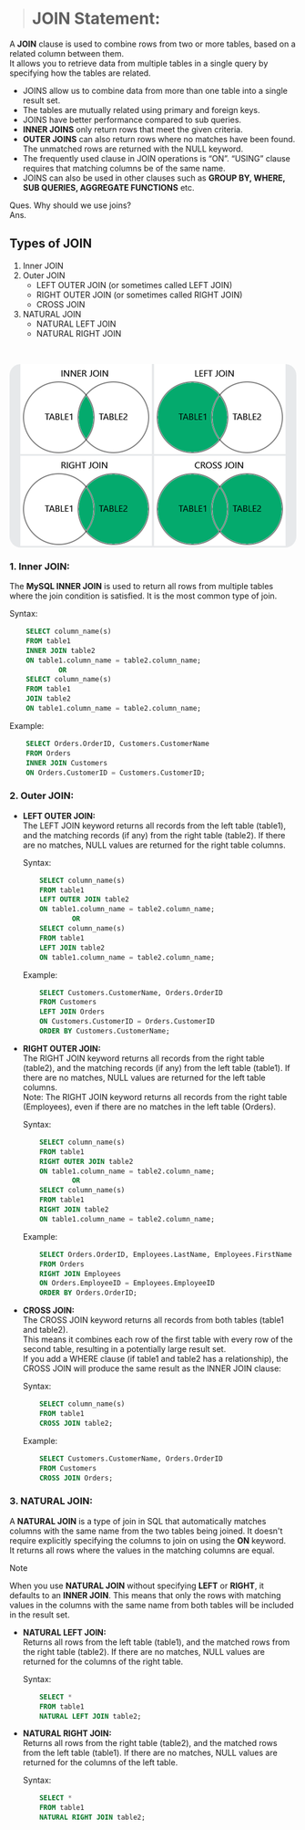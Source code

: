 > # JOIN Statement:

A **JOIN** clause is used to combine rows from two or more tables, based on a related column between them. \
It allows you to retrieve data from multiple tables in a single query by specifying how the tables are related.

- JOINS allow us to combine data from more than one table into a single result set.
- The tables are mutually related using primary and foreign keys.
- JOINS have better performance compared to sub queries.
- **INNER JOINS** only return rows that meet the given criteria.
- **OUTER JOINS** can also return rows where no matches have been found. The unmatched rows are returned with the NULL keyword.
- The frequently used clause in JOIN operations is “ON”. “USING” clause requires that matching columns be of the same name.
- JOINS can also be used in other clauses such as **GROUP BY, WHERE, SUB QUERIES, AGGREGATE FUNCTIONS** etc.

Ques. Why should we use joins? \
Ans. 

## Types of JOIN
 1. Inner JOIN
 2. Outer JOIN
    - LEFT OUTER JOIN (or sometimes called LEFT JOIN)
    - RIGHT OUTER JOIN (or sometimes called RIGHT JOIN)
    - CROSS JOIN
 3. NATURAL JOIN
    - NATURAL LEFT JOIN
    - NATURAL RIGHT JOIN

<br>

<center style="background: #E7E9EB; border-radius: 20px;">

![Joins](./img_inner_join.png)
![Joins](./img_left_join.png)
![Joins](./img_right_join.png)
![Joins](./img_cross_join.png)

</center>

 
### 1.  Inner JOIN: 
The **MySQL INNER JOIN** is used to return all rows from multiple tables where the join condition is satisfied. It is the most common type of join.

Syntax:
```sql
    SELECT column_name(s)
    FROM table1
    INNER JOIN table2
    ON table1.column_name = table2.column_name;
            OR
    SELECT column_name(s)
    FROM table1
    JOIN table2
    ON table1.column_name = table2.column_name;
```

Example:
```sql
    SELECT Orders.OrderID, Customers.CustomerName
    FROM Orders
    INNER JOIN Customers 
    ON Orders.CustomerID = Customers.CustomerID;
```

### 2. Outer JOIN: 
  - **LEFT OUTER JOIN:** \
    The LEFT JOIN keyword returns all records from the left table (table1), and the matching records (if any) from the right table (table2).
    If there are no matches, NULL values are returned for the right table columns.

    Syntax:
    ```sql
        SELECT column_name(s)
        FROM table1
        LEFT OUTER JOIN table2
        ON table1.column_name = table2.column_name;
                OR
        SELECT column_name(s)
        FROM table1
        LEFT JOIN table2
        ON table1.column_name = table2.column_name;
    ```
    
    Example:
    ```sql
        SELECT Customers.CustomerName, Orders.OrderID
        FROM Customers
        LEFT JOIN Orders 
        ON Customers.CustomerID = Orders.CustomerID
        ORDER BY Customers.CustomerName;
    ```

  - **RIGHT OUTER JOIN:** \
    The RIGHT JOIN keyword returns all records from the right table (table2), and the matching records (if any) from the left table (table1). If there are no matches, NULL values are returned for the left table columns.\
    Note: The RIGHT JOIN keyword returns all records from the right table (Employees), even if there are no matches in the left table (Orders).

    Syntax:
    ```sql
        SELECT column_name(s)
        FROM table1
        RIGHT OUTER JOIN table2
        ON table1.column_name = table2.column_name;
                OR
        SELECT column_name(s)
        FROM table1
        RIGHT JOIN table2
        ON table1.column_name = table2.column_name;
    ```
    
    Example:
    ```sql
        SELECT Orders.OrderID, Employees.LastName, Employees.FirstName
        FROM Orders
        RIGHT JOIN Employees 
        ON Orders.EmployeeID = Employees.EmployeeID
        ORDER BY Orders.OrderID;
    ```

  - **CROSS JOIN:** \
    The CROSS JOIN keyword returns all records from both tables (table1 and table2). \
    This means it combines each row of the first table with every row of the second table, resulting in a potentially large result set. \
    If you add a WHERE clause (if table1 and table2 has a relationship), the CROSS JOIN will produce the same result as the INNER JOIN clause: 

    Syntax:
    ```sql
        SELECT column_name(s)
        FROM table1
        CROSS JOIN table2;
    ```
    
    Example:
    ```sql
        SELECT Customers.CustomerName, Orders.OrderID
        FROM Customers
        CROSS JOIN Orders;
    ```

### 3. NATURAL JOIN: 
A **NATURAL JOIN** is a type of join in SQL that automatically matches columns with the same name from the two tables being joined. It doesn't require explicitly specifying the columns to join on using the **ON** keyword. \
It returns all rows where the values in the matching columns are equal.

> [!NOTE]
> When you use **NATURAL JOIN** without specifying **LEFT** or **RIGHT**, it defaults to an **INNER JOIN**. This means that only the rows with matching values in the columns with the same name from both tables will be included in the result set.

- **NATURAL LEFT JOIN:** \
  Returns all rows from the left table (table1), and the matched rows from the right table (table2). If there are no matches, NULL values are returned for the columns of the right table.

    Syntax:
    ```sql
        SELECT *
        FROM table1
        NATURAL LEFT JOIN table2;
    ```

- **NATURAL RIGHT JOIN:** \
  Returns all rows from the right table (table2), and the matched rows from the left table (table1). If there are no matches, NULL values are returned for the columns of the left table.

    Syntax:
    ```sql
        SELECT *
        FROM table1
        NATURAL RIGHT JOIN table2;
    ```

